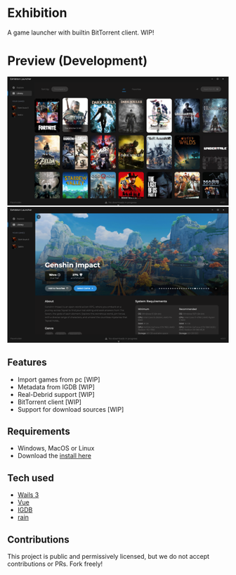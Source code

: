 # Exhibition

A game launcher with builtin BitTorrent client. WIP!

# Preview (Development)

![Screenshot of library](assets/library.png)
![Screenshot of game page](assets/gamepage.png)
## Features

- Import games from pc [WIP]
- Metadata from IGDB [WIP]
- Real-Debrid support [WIP]
- BitTorrent client [WIP]
- Support for download sources [WIP]

## Requirements

- Windows, MacOS or Linux
- Download the [install here](https://github.com/PhoebeEnterprises/exhibition-launcher/releases/)

## Tech used

- [Wails 3](https://v3alpha.wails.io/whats-new/)
- [Vue](https://vuejs.org/)
- [IGDB](https://www.igdb.com/)
- [rain](https://github.com/cenkalti/rain)

## Contributions
This project is public and permissively licensed, but we do not accept contributions or PRs. Fork freely!